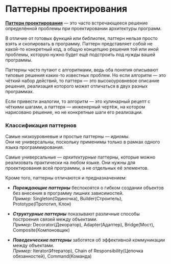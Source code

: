 # Паттерны проектирования

[**Паттерн проектирования**](https://refactoring.guru/ru/design-patterns) — это часто 
встречающееся решение определённой проблемы при 
проектировании архитектуры программ.

В отличие от готовых функций или библиотек, паттерн нельзя просто взять и скопировать в 
программу. Паттерн представляет собой не какой-то конкретный код, а общую концепцию решения 
той или иной проблемы, которую нужно будет ещё подстроить под нужды вашей программы.

Паттерны часто путают с алгоритмами, ведь оба понятия описывают типовые решения каких-то 
известных проблем. Но если алгоритм — это чёткий набор действий, 
то паттерн — это высокоуровневое описание решения, реализация которого может отличаться 
в двух разных программах.

Если привести аналогии, то алгоритм — это кулинарный рецепт с чёткими шагами, а паттерн — 
инженерный чертёж, на котором нарисовано решение, но не конкретные шаги его реализации.

### Классификация паттернов

Самые низкоуровневые и простые паттерны — *идиомы*. <br>
Они не универсальны, поскольку применимы только в рамках одного языка программирования.

Самые универсальные — *архитектурные* паттерны, которые можно реализовать практически на 
любом языке. Они нужны для проектирования всей программы, а не отдельных её элементов.

Кроме того, паттерны отличаются и предназначением: <br>
- ***Порождающие паттерны*** беспокоятся о гибком создании объектов без внесения в программу
лишних зависимостей.<br>
*Пример:* Singleton(Одиночка), Builder(Строитель), Prototype(Прототип, Клон) 


- ***Структурные паттерны*** показывают различные способы построения связей между объектами.<br>
*Пример:* Decorator(Декоратор), Adapter(Адаптер), Bridge(Мост), Composite(Компоновщик)


- ***Поведенческие паттерны*** заботятся об эффективной коммуникации между объектами.<br>
*Пример:* Iterator(Итератор), Chain of Responsibility(Цепочка обязанностей), Command(Команда)

